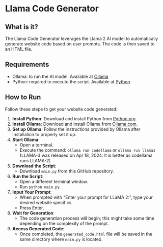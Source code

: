 # Llama Code Generator

## What is it?

The Llama Code Generator leverages the Llama 2 AI model to automatically generate website code based on user prompts. The code is then saved to an HTML file.

## Requirements

- Ollama: to run the AI model. Available at [Ollama](https://ollama.com)
- Python: required to execute the script. Available at [Python](https://www.python.org)

## How to Run

Follow these steps to get your website code generated:

1. **Install Python**: Download and install Python from [Python.org](https://www.python.org).
2. **Install Ollama**: Download and install Ollama from [Ollama.com](https://ollama.com).
3. **Set up Ollama**: Follow the instructions provided by Ollama after installation to properly set it up.
4. **Start Ollama**:
   - Open a terminal.
   - Execute the command: `ollama run codellama` or `ollama run llama3` (LLAMA-3 was released on Apr 18, 2024. It is better as codellama runs LLAMA-2)
5. **Download the Script**:
   - Download `main.py` from this GitHub repository.
6. **Run the Script**:
   - Open a different terminal window.
   - Run `python main.py`.
7. **Input Your Prompt**:
   - When prompted with "Enter your prompt for LLaMA 2:", type your desired website specifics.
   - Press Enter.
8. **Wait for Generation**:
   - The code generation process will begin; this might take some time depending on the complexity of the prompt.
9. **Access Generated Code**:
   - Once completed, the `generated_code.html` file will be saved in the same directory where `main.py` is located.
